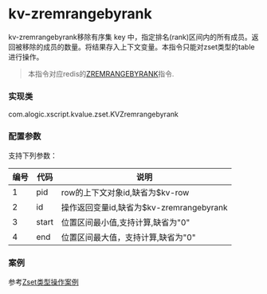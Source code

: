 kv-zremrangebyrank
======

kv-zremrangebyrank移除有序集 key 中，指定排名(rank)区间内的所有成员。返回被移除的成员的数量。将结果存入上下文变量。本指令只能对zset类型的table进行操作。

> 本指令对应redis的[ZREMRANGEBYRANK](http://redis.io/commands/zremrangebyrank)指令.

### 实现类

com.alogic.xscript.kvalue.zset.KVZremrangebyrank

### 配置参数

支持下列参数：

| 编号 | 代码 | 说明 |
| ---- | ---- | ---- |
| 1 | pid | row的上下文对象id,缺省为$kv-row |
| 2 | id | 操作返回变量id,缺省为$kv-zremrangebyrank |
| 3 | start | 位置区间最小值,支持计算,缺省为"0" |
| 4 | end | 位置区间最大值，支持计算,缺省为"0"|


### 案例

参考[Zset类型操作案例](case.zset.md)


